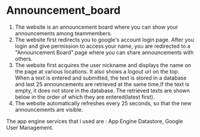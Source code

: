 # Announcement_board

1. The website is an announcement board where you can show your announcements among teammembers. 
2. The website first redirects you to google's account login page. After you login and give permission to access your name, you are redirected to a "Announcement Board" page where you can share announcements with others.
3. The website first acquires the user nickname and displays the name on the page at various locations. It also shows a logout url on the top. When a text is entered and submitted, the text is stored in a database and last 25 announcements are retrieved at the same time.If the text is empty, it does not store in the database. The retrieved texts are shown below in the order of which they are entered(latest first).  
4. The website automatically refreshes every 25 seconds, so that the new announcements are visible. 

The app engine services that i used are : App Engine Datastore, Google User Management.
